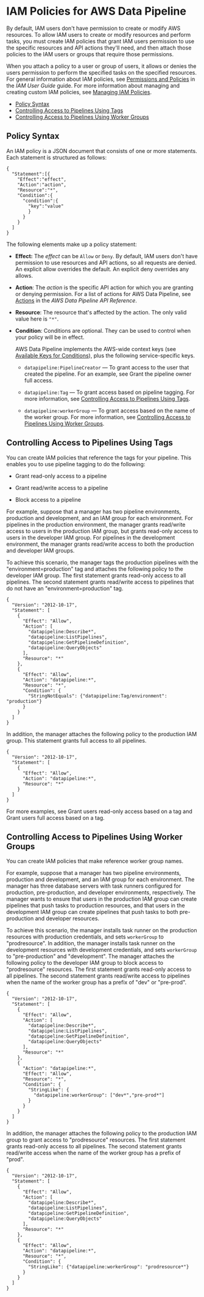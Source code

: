 # IAM Policies for AWS Data Pipeline<a name="dp-iam-resourcebased-access"></a>

By default, IAM users don't have permission to create or modify AWS resources\. To allow IAM users to create or modify resources and perform tasks, you must create IAM policies that grant IAM users permission to use the specific resources and API actions they'll need, and then attach those policies to the IAM users or groups that require those permissions\.

When you attach a policy to a user or group of users, it allows or denies the users permission to perform the specified tasks on the specified resources\. For general information about IAM policies, see [Permissions and Policies](http://docs.aws.amazon.com/IAM/latest/UserGuide/PermissionsAndPolicies.html) in the *IAM User Guide* guide\. For more information about managing and creating custom IAM policies, see [Managing IAM Policies](http://docs.aws.amazon.com/IAM/latest/UserGuide/ManagingPolicies.html)\.


+ [Policy Syntax](#dp-policy-syntax)
+ [Controlling Access to Pipelines Using Tags](#dp-control-access-tags)
+ [Controlling Access to Pipelines Using Worker Groups](#dp-control-access-workergroup)

## Policy Syntax<a name="dp-policy-syntax"></a>

An IAM policy is a JSON document that consists of one or more statements\. Each statement is structured as follows:

```
{
  "Statement":[{
    "Effect":"effect",
    "Action":"action",
    "Resource":"*",
    "Condition":{
      "condition":{
        "key":"value"
        }
      }
    }
  ]
}
```

The following elements make up a policy statement:

+ **Effect:** The *effect* can be `Allow` or `Deny`\. By default, IAM users don't have permission to use resources and API actions, so all requests are denied\. An explicit allow overrides the default\. An explicit deny overrides any allows\.

+ **Action**: The *action* is the specific API action for which you are granting or denying permission\. For a list of actions for AWS Data Pipeline, see [Actions](http://docs.aws.amazon.com/datapipeline/latest/APIReference/API_Operations.html) in the *AWS Data Pipeline API Reference*\.

+ **Resource**: The resource that's affected by the action\. The only valid value here is `"*"`\. 

+ **Condition**: Conditions are optional\. They can be used to control when your policy will be in effect\.

  AWS Data Pipeline implements the AWS\-wide context keys \(see [Available Keys for Conditions](http://docs.aws.amazon.com/IAM/latest/UserGuide/AccessPolicyLanguage_ElementDescriptions.html#AvailableKeys)\), plus the following service\-specific keys\.

  + `datapipeline:PipelineCreator` — To grant access to the user that created the pipeline\. For an example, see Grant the pipeline owner full access\.

  + `datapipeline:Tag` — To grant access based on pipeline tagging\. For more information, see [Controlling Access to Pipelines Using Tags](#dp-control-access-tags)\.

  + `datapipeline:workerGroup` — To grant access based on the name of the worker group\. For more information, see [Controlling Access to Pipelines Using Worker Groups](#dp-control-access-workergroup)\.

## Controlling Access to Pipelines Using Tags<a name="dp-control-access-tags"></a>

You can create IAM policies that reference the tags for your pipeline\. This enables you to use pipeline tagging to do the following:

+ Grant read\-only access to a pipeline

+ Grant read/write access to a pipeline

+ Block access to a pipeline

For example, suppose that a manager has two pipeline environments, production and development, and an IAM group for each environment\. For pipelines in the production environment, the manager grants read/write access to users in the production IAM group, but grants read\-only access to users in the developer IAM group\. For pipelines in the development environment, the manager grants read/write access to both the production and developer IAM groups\.

To achieve this scenario, the manager tags the production pipelines with the "environment=production" tag and attaches the following policy to the developer IAM group\. The first statement grants read\-only access to all pipelines\. The second statement grants read/write access to pipelines that do not have an "environment=production" tag\.

```
{
  "Version": "2012-10-17",
  "Statement": [
    {
      "Effect": "Allow",
      "Action": [
        "datapipeline:Describe*",
        "datapipeline:ListPipelines",
        "datapipeline:GetPipelineDefinition",
        "datapipeline:QueryObjects"
      ],
      "Resource": "*"
    },
    {
      "Effect": "Allow",
      "Action": "datapipeline:*",
      "Resource": "*",
      "Condition": {
        "StringNotEquals": {"datapipeline:Tag/environment": "production"}
      }
    }
  ]
}
```

In addition, the manager attaches the following policy to the production IAM group\. This statement grants full access to all pipelines\.

```
{
  "Version": "2012-10-17",
  "Statement": [
    {
      "Effect": "Allow",
      "Action": "datapipeline:*",
      "Resource": "*"
    }
  ]
}
```

For more examples, see Grant users read\-only access based on a tag and Grant users full access based on a tag\.

## Controlling Access to Pipelines Using Worker Groups<a name="dp-control-access-workergroup"></a>

You can create IAM policies that make reference worker group names\.

For example, suppose that a manager has two pipeline environments, production and development, and an IAM group for each environment\. The manager has three database servers with task runners configured for production, pre\-production, and developer environments, respectively\. The manager wants to ensure that users in the production IAM group can create pipelines that push tasks to production resources, and that users in the development IAM group can create pipelines that push tasks to both pre\-production and developer resources\.

To achieve this scenario, the manager installs task runner on the production resources with production credentials, and sets `workerGroup` to "prodresource"\. In addition, the manager installs task runner on the development resources with development credentials, and sets `workerGroup` to "pre\-production" and "development"\. The manager attaches the following policy to the developer IAM group to block access to "prodresource" resources\. The first statement grants read\-only access to all pipelines\. The second statement grants read/write access to pipelines when the name of the worker group has a prefix of "dev" or "pre\-prod"\.

```
{
  "Version": "2012-10-17",
  "Statement": [
    {
      "Effect": "Allow",
      "Action": [
        "datapipeline:Describe*",
        "datapipeline:ListPipelines",
        "datapipeline:GetPipelineDefinition",
        "datapipeline:QueryObjects"
      ],
      "Resource": "*"
    },
    {
      "Action": "datapipeline:*",
      "Effect": "Allow",
      "Resource": "*",
      "Condition": {
        "StringLike": {
          "datapipeline:workerGroup": ["dev*","pre-prod*"]
        }
      }
    }
  ]
}
```

In addition, the manager attaches the following policy to the production IAM group to grant access to "prodresource" resources\. The first statement grants read\-only access to all pipelines\. The second statement grants read/write access when the name of the worker group has a prefix of "prod"\.

```
{
  "Version": "2012-10-17",
  "Statement": [
    {
      "Effect": "Allow",
      "Action": [
        "datapipeline:Describe*",
        "datapipeline:ListPipelines",
        "datapipeline:GetPipelineDefinition",
        "datapipeline:QueryObjects"
      ],
      "Resource": "*"
    },
    {
      "Effect": "Allow",
      "Action": "datapipeline:*",
      "Resource": "*",
      "Condition": {
        "StringLike": {"datapipeline:workerGroup": "prodresource*"}
      }
    }
  ]
}
```